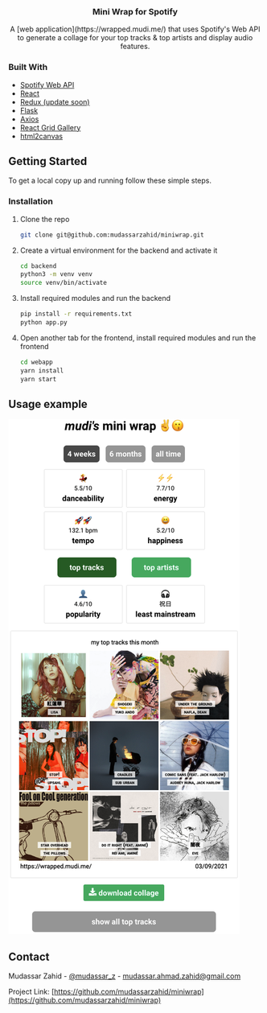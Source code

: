 <!-- PROJECT LOGO -->
<br />
<p align="center">
  
  <h3 align="center">Mini Wrap for Spotify</h3>

  <p align="center">
    A [web application](https://wrapped.mudi.me/) that uses Spotify's Web API to generate a collage for your top tracks & top artists and display audio features.
    <br />
</p>


### Built With

* [Spotify Web API](https://developer.spotify.com/)
* [React](https://github.com/facebook/react)
* [Redux (update soon)](https://github.com/reduxjs/redux)
* [Flask](https://github.com/pallets/flask)
* [Axios](https://github.com/axios/axios)
* [React Grid Gallery](https://github.com/benhowell/react-grid-gallery)
* [html2canvas](https://github.com/niklasvh/html2canvas)



<!-- GETTING STARTED -->
## Getting Started

To get a local copy up and running follow these simple steps.


### Installation

1. Clone the repo
   ```sh
   git clone git@github.com:mudassarzahid/miniwrap.git
   ```
2. Create a virtual environment for the backend and activate it
   ```sh
   cd backend
   python3 -m venv venv
   source venv/bin/activate
   ```
3. Install required modules and run the backend
   ```sh
   pip install -r requirements.txt
   python app.py
   ```
4. Open another tab for the frontend, install required modules and run the frontend
   ```sh
   cd webapp
   yarn install
   yarn start
   ```


<!-- USAGE EXAMPLES -->
## Usage example

<img src="webapp/public/example.png" alt="example">



<!-- CONTACT -->
## Contact

Mudassar Zahid - [@mudassar_z](https://twitter.com/mudassar_z) - mudassar.ahmad.zahid@gmail.com

Project Link: [https://github.com/mudassarzahid/miniwrap](https://github.com/mudassarzahid/miniwrap)

